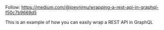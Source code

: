 Follow: https://medium.com/@joeynimu/wrapping-a-rest-api-in-graphql-f50c7b9669d5

This is an example of how you can easily wrap a REST API in GraphQL
